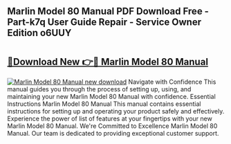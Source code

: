 ## Marlin Model 80 Manual PDF Download Free - Part-k7q User Guide Repair - Service Owner Edition o6UUY

# <h2><a href="http://bc49922.oget.top/?id=Marlin+Model+80+Manual">🔗Download New 👉🔴 Marlin Model 80 Manual</a></h2>

[![Marlin Model 80 Manual new download](https://i.imgur.com/5g1atiW.png)](http://bc49922.oget.top/?id=Marlin+Model+80+Manual)
Navigate with Confidence This manual guides you through the process of setting up, using, and maintaining your new Marlin Model 80 Manual with confidence. Essential Instructions Marlin Model 80 Manual This manual contains essential instructions for setting up and operating your product safely and effectively. Experience the power of list of features at your fingertips with your new Marlin Model 80 Manual. We're Committed to Excellence Marlin Model 80 Manual. Our team is dedicated to providing exceptional customer support.
